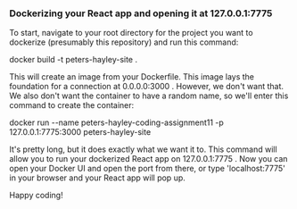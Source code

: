 ### Dockerizing your React app and opening it at 127.0.0.1:7775
To start, navigate to your root directory for the project you want to dockerize (presumably this repository) and run this command:

docker build -t peters-hayley-site .

This will create an image from your Dockerfile. This image lays the foundation for a connection at 0.0.0.0:3000 . However, we don't want that. We also don't want the container to have a random name, so we'll enter this command to create the container:

docker run --name peters-hayley-coding-assignment11 -p 127.0.0.1:7775:3000 peters-hayley-site

It's pretty long, but it does exactly what we want it to. This command will allow you to run your dockerized React app on 127.0.0.1:7775 .
Now you can open your Docker UI and open the port from there, or type 'localhost:7775' in your browser and your React app will pop up.

Happy coding!